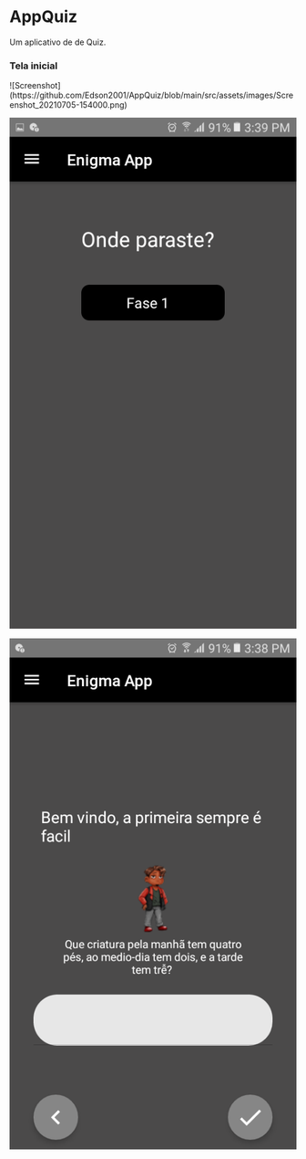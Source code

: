 # AppQuiz
Um aplicativo de de Quiz.

<h3>Tela inicial</h3>
![Screenshot](https://github.com/Edson2001/AppQuiz/blob/main/src/assets/images/Screenshot_20210705-154000.png)

![Screenshot](https://github.com/Edson2001/AppQuiz/blob/main/src/assets/images/Screenshot_20210705-153909.png)

![Screenshot](https://github.com/Edson2001/AppQuiz/blob/main/src/assets/images/Screenshot_20210705-153856.png)
